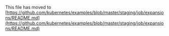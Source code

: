 This file has moved to [https://github.com/kubernetes/examples/blob/master/staging/job/expansions/README.md](https://github.com/kubernetes/examples/blob/master/staging/job/expansions/README.md)
